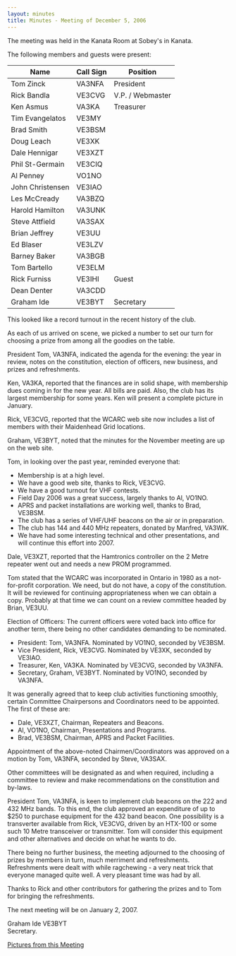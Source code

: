 ```yaml
---
layout: minutes
title: Minutes - Meeting of December 5, 2006
---
```

The meeting was held in the Kanata Room at Sobey's in Kanata.

The following members and guests were present:

| Name                   | Call Sign  | Position         |
|------------------------|------------|------------------|
| Tom Zinck              | VA3NFA     | President        |
| Rick Bandla            | VE3CVG     | V.P. / Webmaster |
| Ken Asmus              | VA3KA      | Treasurer        |
| Tim Evangelatos        | VE3MY      |                  |
| Brad Smith             | VE3BSM     |                  |
| Doug Leach             | VE3XK      |                  |
| Dale Hennigar          | VE3XZT     |                  |
| Phil St-Germain        | VE3CIQ     |                  |
| Al Penney              | VO1NO      |                  |
| John Christensen       | VE3IAO     |                  |
| Les McCready           | VA3BZQ     |                  |
| Harold Hamilton        | VA3UNK     |                  |
| Steve Attfield         | VA3SAX     |                  |
| Brian Jeffrey          | VE3UU      |                  |
| Ed Blaser              | VE3LZV     |                  |
| Barney Baker           | VA3BGB     |                  |
| Tom Bartello           | VE3ELM     |                  |
| Rick Furniss           | VE3IHI     | Guest            |
| Dean Denter            | VA3CDD     |                  |
| Graham Ide             | VE3BYT     | Secretary        |

This looked like a record turnout
in the recent history of the club.

As each of us arrived on scene, we picked a number to set our turn for choosing
a prize from among all the goodies on the table.

President Tom, VA3NFA, indicated
the agenda for the evening: the year in
review, notes on the constitution, election of officers, new business, and
prizes and refreshments.

Ken, VA3KA, reported that the
finances are in solid shape, with membership dues coming in for the new
year. All bills are paid. Also, the club has its largest membership
for some years. Ken will present a
complete picture in January.

Rick, VE3CVG, reported that the
WCARC web site now includes a list of members with their Maidenhead Grid
locations.

Graham, VE3BYT, noted that the
minutes for the November meeting are up on the web site.

Tom, in looking over the past
year, reminded everyone that:

* Membership is at a high level.
* We have a good web site, thanks to Rick, VE3CVG.
* We have a good turnout for VHF contests.
* Field Day 2006 was a great success, largely thanks to Al, VO1NO.
* APRS and packet installations are working well, thanks to Brad, VE3BSM.
* The club has a series of VHF/UHF beacons on the air or in preparation.
* The club has 144 and 440 MHz repeaters, donated by Manfred, VA3WK.
* We have had some interesting technical and other presentations, and will continue this effort into 2007.

Dale, VE3XZT, reported that the
Hamtronics controller on the 2 Metre repeater went out and needs a new PROM
programmed.

Tom stated that the WCARC was
incorporated in Ontario in 1980 as a not-for-profit corporation. We need, but do not have, a copy of the
constitution. It will be reviewed for
continuing appropriateness when we can obtain a copy. Probably at that time we can count on a review committee headed
by Brian, VE3UU.

Election of Officers: The current officers were voted back into
office for another term, there being no other candidates demanding to be
nominated.

* President: Tom, VA3NFA. Nominated by VO1NO, seconded by VE3BSM.
* Vice President, Rick, VE3CVG. Nominated by VE3XK, seconded by VE3IAO.
* Treasurer, Ken, VA3KA. Nominated by VE3CVG, seconded by VA3NFA.
* Secretary, Graham, VE3BYT. Nominated by VO1NO, seconded by VA3NFA.

It was generally agreed that to
keep club activities functioning smoothly, certain Committee Chairpersons and
Coordinators need to be appointed. The
first of these are:

* Dale, VE3XZT, Chairman, Repeaters and Beacons.
* Al, VO1NO, Chairman, Presentations and Programs.
* Brad, VE3BSM, Chairman, APRS and Packet Facilities.

Appointment of the above-noted
Chairmen/Coordinators was approved on a motion by Tom, VA3NFA, seconded by
Steve, VA3SAX.

Other committees will be
designated as and when required, including a committee to review and make
recommendations on the constitution and by-laws.

President Tom, VA3NFA, is keen to
implement club beacons on the 222 and 432 MHz bands. To this end, the club approved an expenditure of up to $250 to
purchase equipment for the 432 band beacon. One possibility is a transverter available from Rick, VE3CVG, driven by
an HTX-100 or some such 10 Metre transceiver or transmitter. Tom will consider this equipment and other
alternatives and decide on what he wants to do.

There being no further business,
the meeting adjourned to the choosing of prizes by members in turn, much
merriment and refreshments. Refreshments were dealt with while ragchewing - a very neat trick that
everyone managed quite well. A very
pleasant time was had by all.

Thanks to Rick and other
contributors for gathering the prizes and to Tom for bringing the refreshments.

The next meeting will be on January 2, 2007.

Graham Ide VE3BYT  
Secretary.

[Pictures from this Meeting](../presentations/00_wcarc2006christmas.html)
